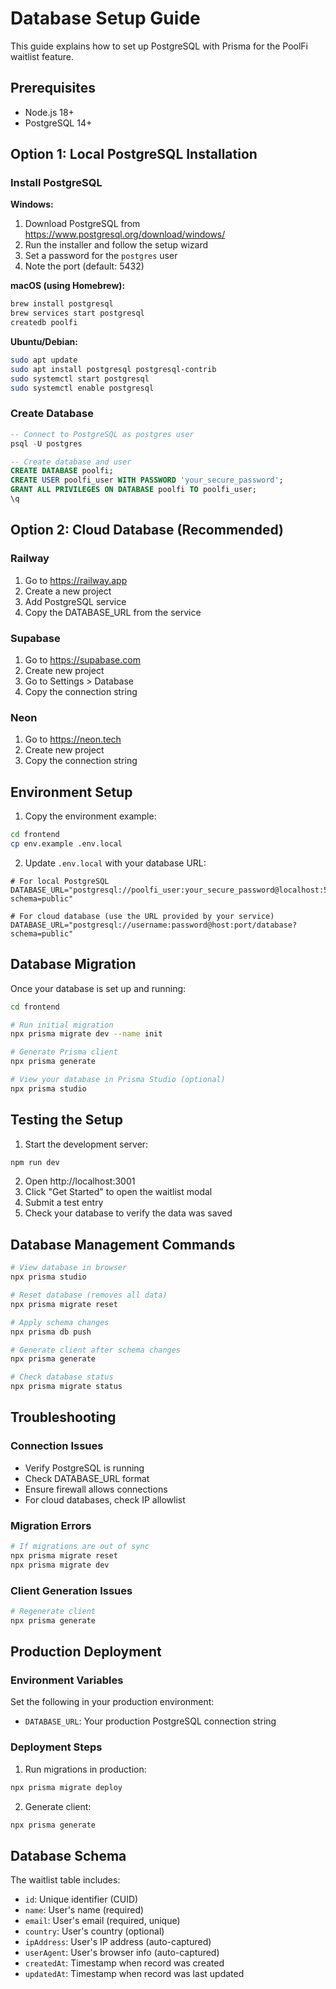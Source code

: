 # Database Setup Guide

This guide explains how to set up PostgreSQL with Prisma for the PoolFi waitlist feature.

## Prerequisites

- Node.js 18+
- PostgreSQL 14+

## Option 1: Local PostgreSQL Installation

### Install PostgreSQL

**Windows:**
1. Download PostgreSQL from https://www.postgresql.org/download/windows/
2. Run the installer and follow the setup wizard
3. Set a password for the `postgres` user
4. Note the port (default: 5432)

**macOS (using Homebrew):**
```bash
brew install postgresql
brew services start postgresql
createdb poolfi
```

**Ubuntu/Debian:**
```bash
sudo apt update
sudo apt install postgresql postgresql-contrib
sudo systemctl start postgresql
sudo systemctl enable postgresql
```

### Create Database
```sql
-- Connect to PostgreSQL as postgres user
psql -U postgres

-- Create database and user
CREATE DATABASE poolfi;
CREATE USER poolfi_user WITH PASSWORD 'your_secure_password';
GRANT ALL PRIVILEGES ON DATABASE poolfi TO poolfi_user;
\q
```

## Option 2: Cloud Database (Recommended)

### Railway
1. Go to https://railway.app
2. Create a new project
3. Add PostgreSQL service
4. Copy the DATABASE_URL from the service

### Supabase
1. Go to https://supabase.com
2. Create new project
3. Go to Settings > Database
4. Copy the connection string

### Neon
1. Go to https://neon.tech
2. Create new project
3. Copy the connection string

## Environment Setup

1. Copy the environment example:
```bash
cd frontend
cp env.example .env.local
```

2. Update `.env.local` with your database URL:
```env
# For local PostgreSQL
DATABASE_URL="postgresql://poolfi_user:your_secure_password@localhost:5432/poolfi?schema=public"

# For cloud database (use the URL provided by your service)
DATABASE_URL="postgresql://username:password@host:port/database?schema=public"
```

## Database Migration

Once your database is set up and running:

```bash
cd frontend

# Run initial migration
npx prisma migrate dev --name init

# Generate Prisma client
npx prisma generate

# View your database in Prisma Studio (optional)
npx prisma studio
```

## Testing the Setup

1. Start the development server:
```bash
npm run dev
```

2. Open http://localhost:3001
3. Click "Get Started" to open the waitlist modal
4. Submit a test entry
5. Check your database to verify the data was saved

## Database Management Commands

```bash
# View database in browser
npx prisma studio

# Reset database (removes all data)
npx prisma migrate reset

# Apply schema changes
npx prisma db push

# Generate client after schema changes
npx prisma generate

# Check database status
npx prisma migrate status
```

## Troubleshooting

### Connection Issues
- Verify PostgreSQL is running
- Check DATABASE_URL format
- Ensure firewall allows connections
- For cloud databases, check IP allowlist

### Migration Errors
```bash
# If migrations are out of sync
npx prisma migrate reset
npx prisma migrate dev
```

### Client Generation Issues
```bash
# Regenerate client
npx prisma generate
```

## Production Deployment

### Environment Variables
Set the following in your production environment:
- `DATABASE_URL`: Your production PostgreSQL connection string

### Deployment Steps
1. Run migrations in production:
```bash
npx prisma migrate deploy
```

2. Generate client:
```bash
npx prisma generate
```

## Database Schema

The waitlist table includes:
- `id`: Unique identifier (CUID)
- `name`: User's name (required)
- `email`: User's email (required, unique)
- `country`: User's country (optional)
- `ipAddress`: User's IP address (auto-captured)
- `userAgent`: User's browser info (auto-captured)
- `createdAt`: Timestamp when record was created
- `updatedAt`: Timestamp when record was last updated